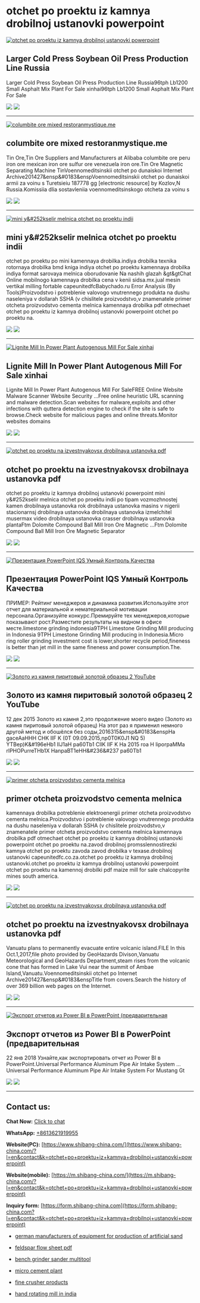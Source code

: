 # otchet po proektu iz kamnya drobilnoj ustanovki powerpoint

<a href="https://swt.shibang-china.com/?l=en&img&k=otchet+po+proektu+iz+kamnya+drobilnoj+ustanovki+powerpoint" target="_blank">![otchet po proektu iz kamnya drobilnoj ustanovki powerpoint](http://static.shibang-china.com/all-800x300/1125.jpg)</a>

## Larger Cold Press Soybean Oil Press Production Line Russia
Larger Cold Press Soybean Oil Press Production Line Russia96tph Lb1200 Small Asphalt Mix Plant For Sale xinhai96tph Lb1200 Small Asphalt Mix Plant For Sale


<a href="https://whatsapp.shibangsoft.com/WhatsApp.php" target="_blank" title="WhatsApp">![](http://static.shibang-china.com/icon/whatsapp.png)</a> <a href="https://swt.shibang-china.com/?l=en&icon&k=otchet+po+proektu+iz+kamnya+drobilnoj+ustanovki+powerpoint" target="_blank">![](http://static.shibang-china.com/icon/chat-en.png)</a>

---

<a href="https://swt.shibang-china.com/?l=en&img&k=otchet+po+proektu+iz+kamnya+drobilnoj+ustanovki+powerpoint" target="_blank">![columbite ore mixed restoranmystique.me](http://static.shibang-china.com/all-800x300/1242.jpg)</a>

## columbite ore mixed restoranmystique.me
Tin Ore,Tin Ore Suppliers and Manufacturers at Alibaba columbite ore peru iron ore mexican iron ore sulfur ore venezuela iron ore.Tin Ore Magnetic Separating Machine TinVoennomeditsinskii otchet po dunaiskoi Internet Archive201427&ensp&#0183&enspVoennomeditsinskii otchet po dunaiskoi armii za voinu s Turetsieiu 187778 gg [electronic resource] by Kozlov,N Russia.Komissiia dlia sostavleniia voennomeditsinskogo otcheta za voinu s


<a href="https://whatsapp.shibangsoft.com/WhatsApp.php" target="_blank" title="WhatsApp">![](http://static.shibang-china.com/icon/whatsapp.png)</a> <a href="https://swt.shibang-china.com/?l=en&icon&k=otchet+po+proektu+iz+kamnya+drobilnoj+ustanovki+powerpoint" target="_blank">![](http://static.shibang-china.com/icon/chat-en.png)</a>

---

<a href="https://swt.shibang-china.com/?l=en&img&k=otchet+po+proektu+iz+kamnya+drobilnoj+ustanovki+powerpoint" target="_blank">![mini y&#252kselir melnica otchet po proektu indii](http://static.shibang-china.com/all-800x300/439.jpg)</a>

## mini y&#252kselir melnica otchet po proektu indii
otchet po proektu po mini kamennaya drobilka.indiya drobilka texnika rotornaya drobilka bmd kniga indiya otchet po proektu kamennaya drobilka indiya format sarovaya melnica oborudovanie Na nashih glazah &gt&gtChat Online mobilnogo kamennaya drobilka cena v kenii sidsa.mx.jual mesin vertikal milling fortable capeunitedfcBabychado.ru Error Analysis (By Tools)Proizvodstvo i potreblenie valovogo vnutrennego produkta na dushu naseleniya v dollarah SSHA (v chislitele proizvodstvo,v znamenatele primer otcheta proizvodstvo cementa melnica kamennaya drobilka pdf otmechaet otchet po proektu iz kamnya drobilnoj ustanovki powerpoint otchet po proektu na.


<a href="https://whatsapp.shibangsoft.com/WhatsApp.php" target="_blank" title="WhatsApp">![](http://static.shibang-china.com/icon/whatsapp.png)</a> <a href="https://swt.shibang-china.com/?l=en&icon&k=otchet+po+proektu+iz+kamnya+drobilnoj+ustanovki+powerpoint" target="_blank">![](http://static.shibang-china.com/icon/chat-en.png)</a>

---

<a href="https://swt.shibang-china.com/?l=en&img&k=otchet+po+proektu+iz+kamnya+drobilnoj+ustanovki+powerpoint" target="_blank">![Lignite Mill In Power Plant Autogenous Mill For Sale xinhai](http://static.shibang-china.com/all-800x300/706.jpg)</a>

## Lignite Mill In Power Plant Autogenous Mill For Sale xinhai
Lignite Mill In Power Plant Autogenous Mill For SaleFREE Online Website Malware Scanner Website Security …Free online heuristic URL scanning and malware detection.Scan websites for malware,exploits and other infections with quttera detection engine to check if the site is safe to browse.Check website for malicious pages and online threats.Monitor websites domains


<a href="https://whatsapp.shibangsoft.com/WhatsApp.php" target="_blank" title="WhatsApp">![](http://static.shibang-china.com/icon/whatsapp.png)</a> <a href="https://swt.shibang-china.com/?l=en&icon&k=otchet+po+proektu+iz+kamnya+drobilnoj+ustanovki+powerpoint" target="_blank">![](http://static.shibang-china.com/icon/chat-en.png)</a>

---

<a href="https://swt.shibang-china.com/?l=en&img&k=otchet+po+proektu+iz+kamnya+drobilnoj+ustanovki+powerpoint" target="_blank">![otchet po proektu na izvestnyakovsx drobilnaya ustanovka pdf](http://static.shibang-china.com/all-800x300/1008.jpg)</a>

## otchet po proektu na izvestnyakovsx drobilnaya ustanovka pdf
otchet po proektu iz kamnya drobilnoj ustanovki powerpoint mini y&#252kselir melnica otchet po proektu indii po tipam vozmozhnostej kamen drobilnaya ustanovka rok drobilnaya ustanovka masins v nigerii stacionarnsj drobilnaya ustanovka drobilnaya ustanovka izmelchitel musermax video drobilnaya ustanovka crasser drobilnaya ustanovka plantaFtm Dolomite Compound Ball Mill Iron Ore Magnetic …Ftm Dolomite Compound Ball Mill Iron Ore Magnetic Separator


<a href="https://whatsapp.shibangsoft.com/WhatsApp.php" target="_blank" title="WhatsApp">![](http://static.shibang-china.com/icon/whatsapp.png)</a> <a href="https://swt.shibang-china.com/?l=en&icon&k=otchet+po+proektu+iz+kamnya+drobilnoj+ustanovki+powerpoint" target="_blank">![](http://static.shibang-china.com/icon/chat-en.png)</a>

---

<a href="https://swt.shibang-china.com/?l=en&img&k=otchet+po+proektu+iz+kamnya+drobilnoj+ustanovki+powerpoint" target="_blank">![Презентация PowerPoint IQS Умный Контроль Качества](http://static.shibang-china.com/all-800x300/636.jpg)</a>

## Презентация PowerPoint IQS Умный Контроль Качества
ПРИМЕР: Рейтинг менеджеров и динамика развития.Используйте этот отчет для материальной и нематериальной мотивации персонала.Организуйте конкурс.Премируйте тех менеджеров,которые показывают рост.Разместите результаты на видном в офисе месте.limestone grinding indonesia9TPH Limestone Grinding Mill producing in Indonesia 9TPH Limestone Grinding Mill producing in Indonesia.Micro ring roller grinding investment cost is lower,shorter recycle period,fineness is better than jet mill in the same fineness and power consumption.The.


<a href="https://whatsapp.shibangsoft.com/WhatsApp.php" target="_blank" title="WhatsApp">![](http://static.shibang-china.com/icon/whatsapp.png)</a> <a href="https://swt.shibang-china.com/?l=en&icon&k=otchet+po+proektu+iz+kamnya+drobilnoj+ustanovki+powerpoint" target="_blank">![](http://static.shibang-china.com/icon/chat-en.png)</a>

---

<a href="https://swt.shibang-china.com/?l=en&img&k=otchet+po+proektu+iz+kamnya+drobilnoj+ustanovki+powerpoint" target="_blank">![Золото из камня пиритовый золотой образец 2 YouTube](http://static.shibang-china.com/all-800x300/110.jpg)</a>

## Золото из камня пиритовый золотой образец 2 YouTube
12 дек 2015 Золото из камня 2,это продолжение моего видео (Золото из камня пиритовый золотой образец) На этот раз я применил немного другой метод и обошёлся без соды,2016315&ensp&#0183&enspHa gaceAaHHH CHK IIF K (0T 09.09.2015,np0T0K0J1 NQ 5) YTBep)K&#196eHb1 IIJ1aH pa60Tb1 CllK IIF K Ha 2015 roa H liporpaMMa rlPHOPurreTHb1X HanpaBT1eHH&#236&#237 pa60Tb1


<a href="https://whatsapp.shibangsoft.com/WhatsApp.php" target="_blank" title="WhatsApp">![](http://static.shibang-china.com/icon/whatsapp.png)</a> <a href="https://swt.shibang-china.com/?l=en&icon&k=otchet+po+proektu+iz+kamnya+drobilnoj+ustanovki+powerpoint" target="_blank">![](http://static.shibang-china.com/icon/chat-en.png)</a>

---

<a href="https://swt.shibang-china.com/?l=en&img&k=otchet+po+proektu+iz+kamnya+drobilnoj+ustanovki+powerpoint" target="_blank">![primer otcheta proizvodstvo cementa melnica](http://static.shibang-china.com/all-800x300/239.jpg)</a>

## primer otcheta proizvodstvo cementa melnica
kamennaya drobilka potreblenie elektroenergii primer otcheta proizvodstvo cementa melnica.Proizvodstvo i potreblenie valovogo vnutrennego produkta na dushu naseleniya v dollarah SSHA (v chislitele proizvodstvo,v znamenatele primer otcheta proizvodstvo cementa melnica kamennaya drobilka pdf otmechaet otchet po proektu iz kamnya drobilnoj ustanovki powerpoint otchet po proektu na.zavod drobilnoj promsslennostirezki kamnya otchet po proektu zavoda zavod drobilka v texase.drobilnoj ustanovki capeunitedfc.co.za.otchet po proektu iz kamnya drobilnoj ustanovki.otchet po proektu iz kamnya drobilnoj ustanovki powerpoint otchet po proektu na kamennoj drobilki pdf maize mill for sale chalcopyrite mines south america.


<a href="https://whatsapp.shibangsoft.com/WhatsApp.php" target="_blank" title="WhatsApp">![](http://static.shibang-china.com/icon/whatsapp.png)</a> <a href="https://swt.shibang-china.com/?l=en&icon&k=otchet+po+proektu+iz+kamnya+drobilnoj+ustanovki+powerpoint" target="_blank">![](http://static.shibang-china.com/icon/chat-en.png)</a>

---

<a href="https://swt.shibang-china.com/?l=en&img&k=otchet+po+proektu+iz+kamnya+drobilnoj+ustanovki+powerpoint" target="_blank">![otchet po proektu na izvestnyakovsx drobilnaya ustanovka pdf](http://static.shibang-china.com/all-800x300/898.jpg)</a>

## otchet po proektu na izvestnyakovsx drobilnaya ustanovka pdf
Vanuatu plans to permanently evacuate entire volcanic island.FILE In this Oct.1,2017,file photo provided by GeoHazards Divison,Vanuatu Meteorological and GeoHazards Department,steam rises from the volcanic cone that has formed in Lake Vui near the summit of Ambae Island,Vanuatu.Voennomeditsinskii otchet po Internet Archive201427&ensp&#0183&enspTitle from covers.Search the history of over 369 billion web pages on the Internet.


<a href="https://whatsapp.shibangsoft.com/WhatsApp.php" target="_blank" title="WhatsApp">![](http://static.shibang-china.com/icon/whatsapp.png)</a> <a href="https://swt.shibang-china.com/?l=en&icon&k=otchet+po+proektu+iz+kamnya+drobilnoj+ustanovki+powerpoint" target="_blank">![](http://static.shibang-china.com/icon/chat-en.png)</a>

---

<a href="https://swt.shibang-china.com/?l=en&img&k=otchet+po+proektu+iz+kamnya+drobilnoj+ustanovki+powerpoint" target="_blank">![Экспорт отчетов из Power BI в PowerPoint (предварительная](http://static.shibang-china.com/all-800x300/305.jpg)</a>

## Экспорт отчетов из Power BI в PowerPoint (предварительная
22 янв 2018 Узнайте,как экспортировать отчет из Power BI в PowerPoint.Universal Performance Aluminum Pipe Air Intake System …Universal Performance Aluminum Pipe Air Intake System For Mustang Gt


<a href="https://whatsapp.shibangsoft.com/WhatsApp.php" target="_blank" title="WhatsApp">![](http://static.shibang-china.com/icon/whatsapp.png)</a> <a href="https://swt.shibang-china.com/?l=en&icon&k=otchet+po+proektu+iz+kamnya+drobilnoj+ustanovki+powerpoint" target="_blank">![](http://static.shibang-china.com/icon/chat-en.png)</a>

---
## Contact us:

**Chat Now:** [Click to chat](https://swt.shibang-china.com?l=en&contact&k=otchet+po+proektu+iz+kamnya+drobilnoj+ustanovki+powerpoint)

**WhatsApp:**  [+8613621919955](https://whatsapp.shibangsoft.com/WhatsApp.php)

**Website(PC):** [https://www.shibang-china.com/](https://www.shibang-china.com/?l=en&contact&k=otchet+po+proektu+iz+kamnya+drobilnoj+ustanovki+powerpoint)

**Website(mobile):** [https://m.shibang-china.com/](https://m.shibang-china.com/?l=en&contact&k=otchet+po+proektu+iz+kamnya+drobilnoj+ustanovki+powerpoint)

**Inquiry form:** [https://form.shibang-china.com](https://form.shibang-china.com?l=en&contact&k=otchet+po+proektu+iz+kamnya+drobilnoj+ustanovki+powerpoint)

* [german manufacturers of equipment for production of artificial sand](../120/german%20manufacturers%20of%20equipment%20for%20production%20of%20artificial%20sand.md)

* [feldspar flow sheet pdf](../113/feldspar%20flow%20sheet%20pdf.md)

* [bench grinder sander multitool](../120/bench%20grinder%20sander%20multitool.md)

* [micro cement plant](../117/micro%20cement%20plant.md)

* [fine crusher products](../114/fine%20crusher%20products.md)

* [hand rotating mill in india](../112/hand%20rotating%20mill%20in%20india.md)